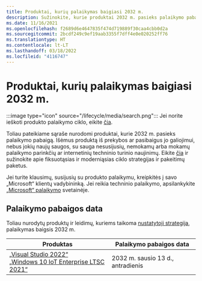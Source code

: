 ```yaml
---
title: Produktai, kurių palaikymas baigiasi 2032 m.
description: Sužinokite, kurie produktai 2032 m. pasieks palaikymo pabaigą arba pereis nuo pagrindinio palaikymo į išplėstinį palaikymą.
ms.date: 11/16/2021
ms.openlocfilehash: f2689d6e4647835f474d719889f30caa4cbb0d2a
ms.sourcegitcommit: 2bcdf249c9ef19aab3355f7dff4e0e020252ff76
ms.translationtype: HT
ms.contentlocale: lt-LT
ms.lasthandoff: 03/18/2022
ms.locfileid: "4116747"
---
```

# <a name="products-ending-support-in-2032"></a>Produktai, kurių palaikymas baigiasi 2032 m.

:::image type="icon" source="/lifecycle/media/search.png":::
Jei norite ieškoti produkto palaikymo ciklo, eikite [čia](/lifecycle/products/).

Toliau pateikiame sąraše nurodomi produktai, kurie 2032 m. pasieks palaikymo pabaigą. Išėmus produktą iš prekybos ar pasibaigus jo galiojimui, nebus jokių naujų saugos, su sauga nesusijusių, nemokamų arba mokamų palaikymo parinkčių ar internetinių techninio turinio naujinimų. Eikite [čia](/lifecycle/overview/product-end-of-support-overview) ir sužinokite apie fiksuotąsias ir moderniąsias ciklo strategijas ir pakeitimų paketus.

Jei turite klausimų, susijusių su produkto palaikymu, kreipkitės į savo „Microsoft“ klientų vadybininką. Jei reikia techninio palaikymo, apsilankykite [„Microsoft“ palaikymo](https://support.microsoft.com/contactus/?ws=support) svetainėje.





## <a name="products-reaching-end-of-support"></a>Palaikymo pabaigos data

Toliau nurodytų produktų ir leidimų, kuriems taikoma [nustatytoji strategija](/lifecycle/policies/fixed), palaikymas baigsis 2032 m.

| Produktas | Palaikymo pabaigos data |
| --- | --- |
| [„Visual Studio 2022“](/lifecycle/products/visual-studio-2022?branch=live)<br>[„Windows 10 IoT Enterprise LTSC 2021“](/lifecycle/products/windows-10-iot-enterprise-ltsc-2021?branch=live)<br> | 2032 m. sausio 13 d., antradienis |


